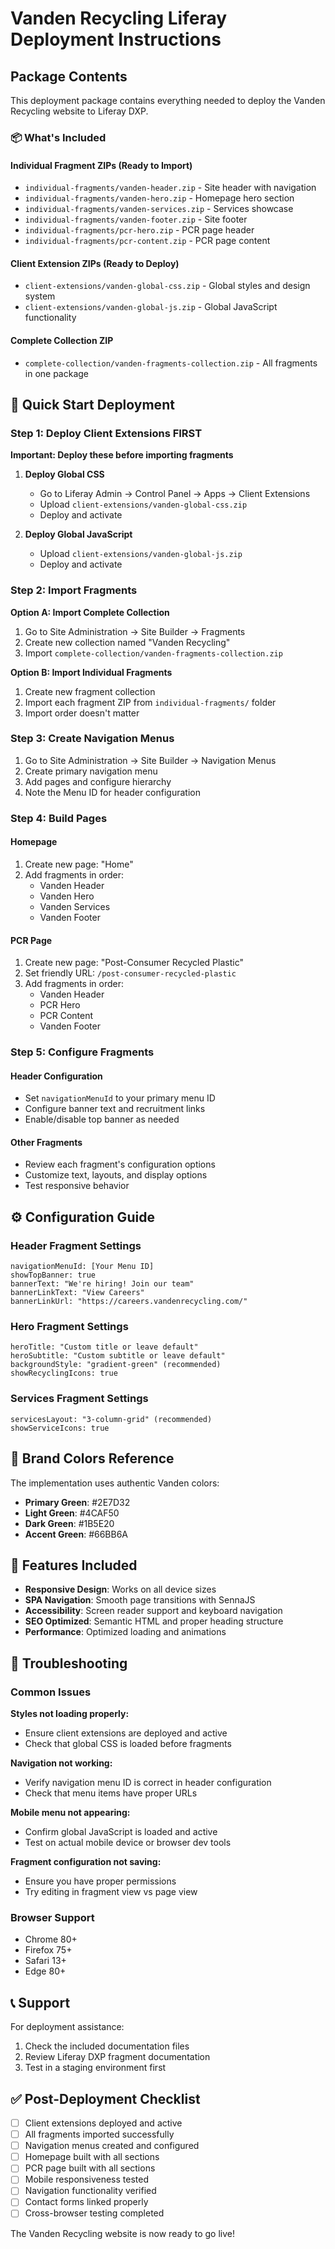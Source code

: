 # Vanden Recycling Liferay Deployment Instructions

## Package Contents

This deployment package contains everything needed to deploy the Vanden Recycling website to Liferay DXP.

### 📦 What's Included

#### Individual Fragment ZIPs (Ready to Import)
- `individual-fragments/vanden-header.zip` - Site header with navigation
- `individual-fragments/vanden-hero.zip` - Homepage hero section  
- `individual-fragments/vanden-services.zip` - Services showcase
- `individual-fragments/vanden-footer.zip` - Site footer
- `individual-fragments/pcr-hero.zip` - PCR page header
- `individual-fragments/pcr-content.zip` - PCR page content

#### Client Extension ZIPs (Ready to Deploy)
- `client-extensions/vanden-global-css.zip` - Global styles and design system
- `client-extensions/vanden-global-js.zip` - Global JavaScript functionality

#### Complete Collection ZIP
- `complete-collection/vanden-fragments-collection.zip` - All fragments in one package

## 🚀 Quick Start Deployment

### Step 1: Deploy Client Extensions FIRST
**Important: Deploy these before importing fragments**

1. **Deploy Global CSS**
   - Go to Liferay Admin → Control Panel → Apps → Client Extensions
   - Upload `client-extensions/vanden-global-css.zip`
   - Deploy and activate

2. **Deploy Global JavaScript**
   - Upload `client-extensions/vanden-global-js.zip`
   - Deploy and activate

### Step 2: Import Fragments

**Option A: Import Complete Collection**
1. Go to Site Administration → Site Builder → Fragments
2. Create new collection named "Vanden Recycling"
3. Import `complete-collection/vanden-fragments-collection.zip`

**Option B: Import Individual Fragments**
1. Create new fragment collection
2. Import each fragment ZIP from `individual-fragments/` folder
3. Import order doesn't matter

### Step 3: Create Navigation Menus
1. Go to Site Administration → Site Builder → Navigation Menus
2. Create primary navigation menu
3. Add pages and configure hierarchy
4. Note the Menu ID for header configuration

### Step 4: Build Pages

#### Homepage
1. Create new page: "Home"
2. Add fragments in order:
   - Vanden Header
   - Vanden Hero  
   - Vanden Services
   - Vanden Footer

#### PCR Page
1. Create new page: "Post-Consumer Recycled Plastic"
2. Set friendly URL: `/post-consumer-recycled-plastic`
3. Add fragments in order:
   - Vanden Header
   - PCR Hero
   - PCR Content
   - Vanden Footer

### Step 5: Configure Fragments

#### Header Configuration
- Set `navigationMenuId` to your primary menu ID
- Configure banner text and recruitment links
- Enable/disable top banner as needed

#### Other Fragments
- Review each fragment's configuration options
- Customize text, layouts, and display options
- Test responsive behavior

## ⚙️ Configuration Guide

### Header Fragment Settings
```
navigationMenuId: [Your Menu ID]
showTopBanner: true
bannerText: "We're hiring! Join our team"
bannerLinkText: "View Careers"
bannerLinkUrl: "https://careers.vandenrecycling.com/"
```

### Hero Fragment Settings
```
heroTitle: "Custom title or leave default"
heroSubtitle: "Custom subtitle or leave default"
backgroundStyle: "gradient-green" (recommended)
showRecyclingIcons: true
```

### Services Fragment Settings
```
servicesLayout: "3-column-grid" (recommended)
showServiceIcons: true
```

## 🎨 Brand Colors Reference

The implementation uses authentic Vanden colors:
- **Primary Green**: #2E7D32
- **Light Green**: #4CAF50  
- **Dark Green**: #1B5E20
- **Accent Green**: #66BB6A

## 📱 Features Included

- **Responsive Design**: Works on all device sizes
- **SPA Navigation**: Smooth page transitions with SennaJS
- **Accessibility**: Screen reader support and keyboard navigation
- **SEO Optimized**: Semantic HTML and proper heading structure
- **Performance**: Optimized loading and animations

## 🔧 Troubleshooting

### Common Issues

**Styles not loading properly:**
- Ensure client extensions are deployed and active
- Check that global CSS is loaded before fragments

**Navigation not working:**
- Verify navigation menu ID is correct in header configuration
- Check that menu items have proper URLs

**Mobile menu not appearing:**
- Confirm global JavaScript is loaded and active
- Test on actual mobile device or browser dev tools

**Fragment configuration not saving:**
- Ensure you have proper permissions
- Try editing in fragment view vs page view

### Browser Support
- Chrome 80+
- Firefox 75+
- Safari 13+
- Edge 80+

## 📞 Support

For deployment assistance:
1. Check the included documentation files
2. Review Liferay DXP fragment documentation
3. Test in a staging environment first

## ✅ Post-Deployment Checklist

- [ ] Client extensions deployed and active
- [ ] All fragments imported successfully  
- [ ] Navigation menus created and configured
- [ ] Homepage built with all sections
- [ ] PCR page built with all sections
- [ ] Mobile responsiveness tested
- [ ] Navigation functionality verified
- [ ] Contact forms linked properly
- [ ] Cross-browser testing completed

The Vanden Recycling website is now ready to go live!